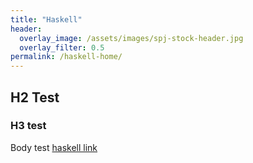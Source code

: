 ```yaml
---
title: "Haskell"
header:
  overlay_image: /assets/images/spj-stock-header.jpg 
  overlay_filter: 0.5
permalink: /haskell-home/
---
```


## H2 Test


### H3 test

Body test [haskell link](https://www.haskell.org/)
